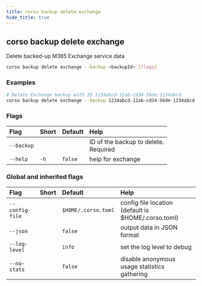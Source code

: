 ```yaml
---
title: corso backup delete exchange
hide_title: true
---
```

## corso backup delete exchange

Delete backed-up M365 Exchange service data

```bash
corso backup delete exchange --backup <backupId> [flags]
```

### Examples

```bash
# Delete Exchange backup with ID 1234abcd-12ab-cd34-56de-1234abcd
corso backup delete exchange --backup 1234abcd-12ab-cd34-56de-1234abcd
```

### Flags

|Flag|Short|Default|Help|
|:----|:-----|:-------|:----|
|`--backup`|||ID of the backup to delete. <div class='required'>Required</div>|
|`--help`|`-h`|`false`|help for exchange|

### Global and inherited flags

|Flag|Short|Default|Help|
|:----|:-----|:-------|:----|
|`--config-file`||`$HOME/.corso.toml`|config file location (default is $HOME/.corso.toml)|
|`--json`||`false`|output data in JSON format|
|`--log-level`||`info`|set the log level to debug|info|warn|error|
|`--no-stats`||`false`|disable anonymous usage statistics gathering|
